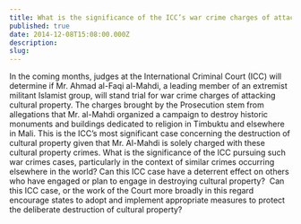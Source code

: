 ```yaml
---
title: What is the significance of the ICC’s war crime charges of attacks on cultural property in Mali?
published: true
date: 2014-12-08T15:08:00.000Z
description:
slug:
---
```



In the coming months, judges at the International Criminal Court (ICC) will determine if Mr. Ahmad al-Faqi al-Mahdi, a leading member of an extremist militant Islamist group, will stand trial for war crime charges of attacking cultural property. The charges brought by the Prosecution stem from allegations that Mr. al-Mahdi organized a campaign to destroy historic monuments and buildings dedicated to religion in Timbuktu and elsewhere in Mali. This is the ICC’s most significant case concerning the destruction of cultural property given that Mr. Al-Mahdi is solely charged with these cultural property crimes. What is the significance of the ICC pursuing such war crimes cases, particularly in the context of similar crimes occurring elsewhere in the world? Can this ICC case have a deterrent effect on others who have engaged or plan to engage in destroying cultural property?  Can this ICC case, or the work of the Court more broadly in this regard encourage states to adopt and implement appropriate measures to protect the deliberate destruction of cultural property?